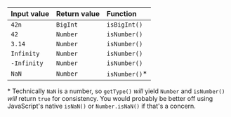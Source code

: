 | Input value | Return value | Function      |
|:------------|:-------------|:--------------|
| `42n`       | `BigInt`     | `isBigInt()`  |
| `42`        | `Number`     | `isNumber()`  |
| `3.14`      | `Number`     | `isNumber()`  |
| `Infinity`  | `Number`     | `isNumber()`  |
| `-Infinity` | `Number`     | `isNumber()`  |
| `NaN`       | `Number`     | `isNumber()`* |

\* Technically `NaN` is a number, so `getType()` _will_ yield `Number` and `isNumber()` _will_ return `true` for consistency. You would probably be better off using JavaScript's native `isNaN()` or `Number.isNaN()` if that's a concern.